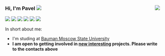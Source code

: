 ### Hi, I'm Pavel  <img src="https://img.icons8.com/color/20/000000/instagram-verification-badge.png"/><a href="" target="_blank"> <img align="right" src="https://komarev.com/ghpvc/?username=DestroyFolly"/>

<a href="" target="_blank"><img src="https://img.icons8.com/color/40/000000/telegram-app--v4.png"/></a>
<a href="" target="_blank"><img src="https://img.icons8.com/color/40/000000/linkedin-circled--v2.png"/></a>
<a href="" target="_blank"><img src="https://img.icons8.com/color/40/000000/vk-circled.png"/></a>
<a href="" target="_blank"><img src="https://img.icons8.com/color/40/000000/facebook-circled--v1.png"/></a>
<a href="" target="_blank"><img src="https://img.icons8.com/color/40/000000/instagram-new--v1.png"/></a>
<a href="" target="_blank"><img src="https://img.icons8.com/color/40/000000/discord-logo.png"/></a>

      
In short about me:
- I'm studing at [Bauman Moscow State University](https://bmstu.ru)
- **I am open to getting involved in <u>new interesting</u> projects. Please write to the contacts above**


